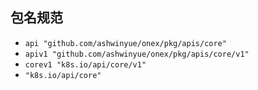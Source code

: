 ## 包名规范 

- `api "github.com/ashwinyue/onex/pkg/apis/core"`
- `apiv1 "github.com/ashwinyue/onex/pkg/apis/core/v1"`
- `corev1 "k8s.io/api/core/v1"`
- `"k8s.io/api/core"`
